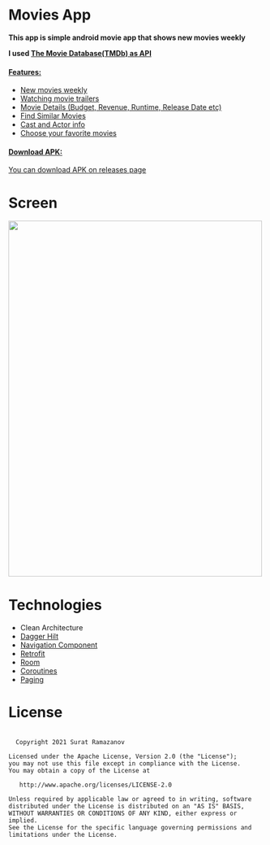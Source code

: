 # Movies App
<p><strong>This app is simple android movie app that shows new movies weekly</strong></p>
<p><strong>I used <a href=https://www.themoviedb.org/>The Movie Database(TMDb) as API </strong></p>
<h4><strong>Features:</strong></h4>
<ul>
  <li>New movies weekly
</li>
  <li>Watching movie trailers
</li>
   <li>Movie Details (Budget, Revenue, Runtime, Release Date etc)
</li>
    <li>Find Similar Movies
</li>
     <li>Cast and Actor info
</li>
  <li>Choose your favorite movies
</li>
</ul>

<h4><strong>Download APK:</strong></h4>
You can download APK <a href=https://github.com/Suret1/MoviesApp/blob/main/apk/movies_app.apk>on releases page</a>
                                                                         
# Screen
<img src=https://github.com/Suret1/MoviesApp/blob/main/gif/movies_app.gif width="500" height="700" />

# Technologies
<ul>
  <li>Clean Architecture
</li>
  <li><a href=https://github.com/google/dagger>Dagger Hilt</a>
</li>
  <li><a href=https://developer.android.com/guide/navigation>Navigation Component</a>
</li>
    <li><a href=https://github.com/google/dagger>Retrofit</a>
</li>
      <li><a href=https://developer.android.com/jetpack/androidx/releases/room>Room</a>
</li>
      <li><a href=https://developer.android.com/kotlin/coroutines>Coroutines</a>
</li>
        <li><a href=https://developer.android.com/jetpack/androidx/releases/paging>Paging</a>
</li>
</ul>
  
# License
  <pre>
  <code>
  Copyright 2021 Surat Ramazanov

Licensed under the Apache License, Version 2.0 (the "License");
you may not use this file except in compliance with the License.
You may obtain a copy of the License at

   http://www.apache.org/licenses/LICENSE-2.0

Unless required by applicable law or agreed to in writing, software
distributed under the License is distributed on an "AS IS" BASIS,
WITHOUT WARRANTIES OR CONDITIONS OF ANY KIND, either express or implied.
See the License for the specific language governing permissions and
limitations under the License.
  </code>
  </pre>
